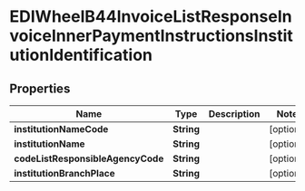

# EDIWheelB44InvoiceListResponseInvoiceInnerPaymentInstructionsInstitutionIdentification


## Properties

| Name | Type | Description | Notes |
|------------ | ------------- | ------------- | -------------|
|**institutionNameCode** | **String** |  |  [optional] |
|**institutionName** | **String** |  |  [optional] |
|**codeListResponsibleAgencyCode** | **String** |  |  [optional] |
|**institutionBranchPlace** | **String** |  |  [optional] |



